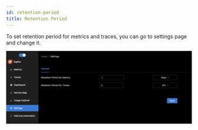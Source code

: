 ```yaml
---
id: retention-period
title: Retention Period
---
```


To set retention period for metrics and traces, you can go to settings page and change it.

![retention-period](../../static/img/docs/retention-period.webp)